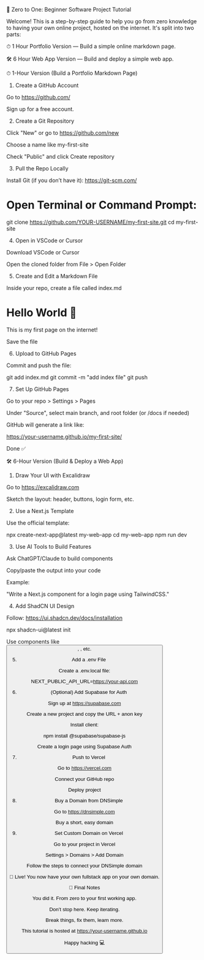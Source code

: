 🧠 Zero to One: Beginner Software Project Tutorial

Welcome! This is a step-by-step guide to help you go from zero knowledge to having your own online project, hosted on the internet. It's split into two parts:

⏱ 1 Hour Portfolio Version — Build a simple online markdown page.

🛠 6 Hour Web App Version — Build and deploy a simple web app.

⏱ 1-Hour Version (Build a Portfolio Markdown Page)

1. Create a GitHub Account

Go to https://github.com/

Sign up for a free account.

2. Create a Git Repository

Click "New" or go to https://github.com/new

Choose a name like my-first-site

Check "Public" and click Create repository

3. Pull the Repo Locally

Install Git (if you don’t have it): https://git-scm.com/

# Open Terminal or Command Prompt:
git clone https://github.com/YOUR-USERNAME/my-first-site.git
cd my-first-site

4. Open in VSCode or Cursor

Download VSCode or Cursor

Open the cloned folder from File > Open Folder

5. Create and Edit a Markdown File

Inside your repo, create a file called index.md

# Hello World 👋

This is my first page on the internet!

Save the file

6. Upload to GitHub Pages

Commit and push the file:

git add index.md
git commit -m "add index file"
git push

7. Set Up GitHub Pages

Go to your repo > Settings > Pages

Under "Source", select main branch, and root folder (or /docs if needed)

GitHub will generate a link like:

https://your-username.github.io/my-first-site/

Done ✅

🛠 6-Hour Version (Build & Deploy a Web App)

1. Draw Your UI with Excalidraw

Go to https://excalidraw.com

Sketch the layout: header, buttons, login form, etc.

2. Use a Next.js Template

Use the official template:

npx create-next-app@latest my-web-app
cd my-web-app
npm run dev

3. Use AI Tools to Build Features

Ask ChatGPT/Claude to build components

Copy/paste the output into your code

Example:

"Write a Next.js component for a login page using TailwindCSS."

4. Add ShadCN UI Design

Follow: https://ui.shadcn.dev/docs/installation

npx shadcn-ui@latest init

Use components like <Button />, <Card />, etc.

5. Add a .env File

Create a .env.local file:

NEXT_PUBLIC_API_URL=https://your-api.com

6. (Optional) Add Supabase for Auth

Sign up at https://supabase.com

Create a new project and copy the URL + anon key

Install client:

npm install @supabase/supabase-js

Create a login page using Supabase Auth

7. Push to Vercel

Go to https://vercel.com

Connect your GitHub repo

Deploy project

8. Buy a Domain from DNSimple

Go to https://dnsimple.com

Buy a short, easy domain

9. Set Custom Domain on Vercel

Go to your project in Vercel

Settings > Domains > Add Domain

Follow the steps to connect your DNSimple domain

🎉 Live! You now have your own fullstack app on your own domain.

👋 Final Notes

You did it. From zero to your first working app.

Don’t stop here. Keep iterating.

Break things, fix them, learn more.

This tutorial is hosted at https://your-username.github.io

Happy hacking 💻